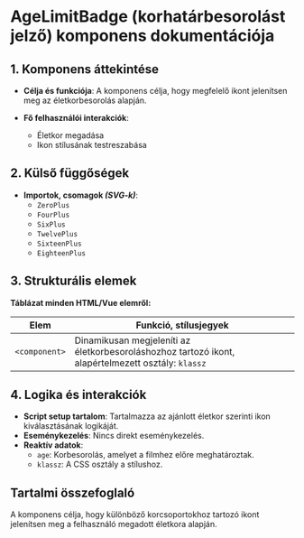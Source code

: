 # **AgeLimitBadge (korhatárbesorolást jelző) komponens dokumentációja**

## **1. Komponens áttekintése**
- **Célja és funkciója**: A komponens célja, hogy megfelelő ikont jelenítsen meg az életkorbesorolás alapján.

- **Fő felhasználói interakciók**:
  - Életkor megadása
  - Ikon stílusának testreszabása

## **2. Külső függőségek**
- **Importok, csomagok *(SVG-k)***:
  - `ZeroPlus`
  - `FourPlus`
  - `SixPlus`
  - `TwelvePlus`
  - `SixteenPlus`
  - `EighteenPlus`

## **3. Strukturális elemek**
**Táblázat minden HTML/Vue elemről:**

| **Elem**      | **Funkció, stílusjegyek**                                                                          |
| ------------- | -------------------------------------------------------------------------------------------------- |
| `<component>` | Dinamikusan megjeleníti az életkorbesoroláshozhoz tartozó ikont, alapértelmezett osztály: `klassz` |

## **4. Logika és interakciók**
- **Script setup tartalom**: Tartalmazza az ajánlott életkor szerinti ikon kiválasztásának logikáját.
- **Eseménykezelés**: Nincs direkt eseménykezelés.
- **Reaktív adatok**:
  - `age`: Korbesorolás, amelyet a filmhez előre meghatároztak.
  - `klassz`: A CSS osztály a stílushoz.

## **Tartalmi összefoglaló**
A komponens célja, hogy különböző korcsoportokhoz tartozó ikont jelenítsen meg a felhasználó megadott életkora alapján.
